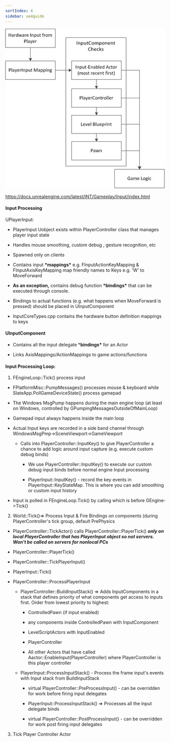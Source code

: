 ```yaml
---
sortIndex: 4
sidebar: ue4guide
---
```


![InputProcessingArchitectureDiagram_Flow](../../_assets/InputProcessingArchitectureDiagram_Flow.jpg)

<https://docs.unrealengine.com/latest/INT/Gameplay/Input/index.html>

#### Input Processing

UPlayerInput:

- PlayerInput Uobject exists within PlayerController class that manages player input state

- Handles mouse smoothing, custom debug , gesture recognition, etc

- Spawned only on clients

- Contains input **\*mappings\*** e.g. FInputActionKeyMapping & FInputAxisKeyMapping map friendly names to Keys e.g. 'W' to MoveForward

- **As an exception,** contains debug function **\*bindings\*** that can be executed through console.

- Bindings to actual functions (e.g. what happens when MoveForward is pressed) should be placed in UInputComponent

- InputCoreTypes.cpp contains the hardware button definition mappings to keys

#### UInputComponent

- Contains all the input delegate \***bindings\*** for an Actor

- Links AxisMappings/ActionMappings to game actions/functions

#### Input Processing Loop:

1. FEngineLoop::Tick() process input

- FPlatformMisc::PumpMessages() processes mouse & keyboard while SlateApp.PollGameDeviceState() process gamepad

- The Windows MsgPump happens during the main engine loop (at least on Windows, controlled by GPumpingMessagesOutsideOfMainLoop)

- Gamepad input always happens inside the main loop

- Actual Input keys are recorded in a side band channel through WindowsMsgPmp->SceneViewport->GameViewport

  - Calls into PlayerController::InputKey() to give PlayerController a chance to add logic around input capture (e.g. execute custom debug binds)

    - We use PlayerController::InputKey() to execute our custom debug input binds before normal engine Input processing

    - PlayerInput::InputKey() - record the key events in PlayerInput::KeyStateMap. This is where you can add smoothing or custom input history


- Input is polled in FEngineLoop.Tick() by calling which is before GEngine->Tick()

2. World::Tick()=> Process Input & Fire Bindings on components (during PlayerController's tick group, default PrePhysics

- PlayerController::TickActor() calls PlayerController::PlayerTick() ***only on local PlayerController that has PlayerInput object so not servers. Won't be called on servers for nonlocal PCs***

- PlayerController::PlayerTick()

- PlayerController::TickPlayerInput()

- PlayerInput::Tick()

- PlayerController::ProcessPlayerInput

  - PlayerController::BuildInputStack() => Adds InputComponents in a stack that defines priority of what components get access to inputs first. Order from lowest priority to highest:

    - ControlledPawn (if input enabled)

    - any components inside ControlledPawn with InputComponent

    - LevelScriptActors with InputEnabled

    - PlayerController

    - All other Actors that have called Aactor::EnableInput(PlayerController) where PlayerController is this player controller

  - PlayerInput::ProcessInputStack() - Process the frame input's events with Input stack from BuildInputStack

    - virtual PlayerController::PreProcessInput() - can be overridden for work before firing input delegates

    - PlayerInput::ProcessInputStack() => Processes all the input delegate binds

    - virtual PlayerController::PostProcessInput() - can be overridden for work post firing input delegates

3. Tick Player Controller Actor
